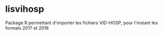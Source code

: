 # lisvihosp

Package R permettant d'importer les fichiers VID-HOSP, pour l'instant les formats 2017 et 2018


